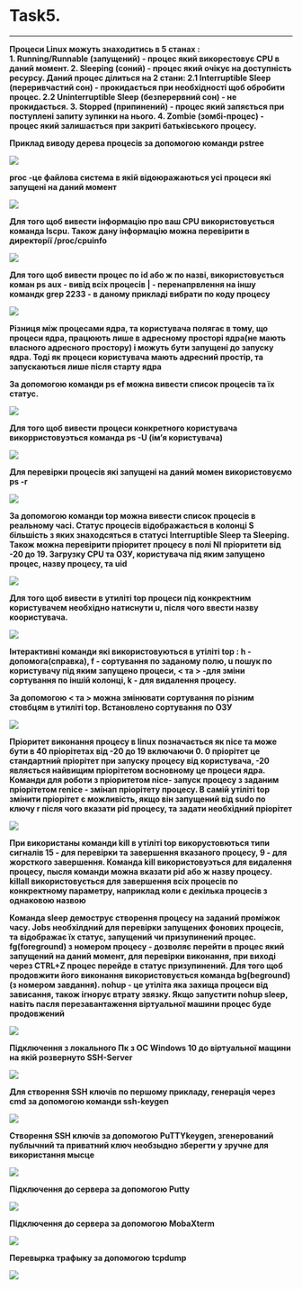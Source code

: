 # Task5.
***

__Процеси Linux можуть знаходитись в 5 станах :__  
__1. Running/Runnable (запущений) - процес який викорестовує CPU в даний момент.
2. Sleeping (соний) - процес який очікує на доступність ресурсу. Даний процес ділиться на 2 стани:
2.1 Interruptible Sleep (переривчастий сон) - прокидається при необхідності щоб обробити процес.
2.2 Uninterruptible Sleep (безперервний сон) - не прокидається.
3. Stopped (припинений) - процес який запяється при поступлені запиту зупинки на нього.
4. Zombie (зомбі-процес) - процес який залишається при закриті батьківського процесу.__

__Приклад виводу дерева процесів за допомогою команди pstree__ 

![](images/1.jpg)

__proc -це файлова система в якій відоюражаються усі процеси які запущені на даний момент__

![](images/2.jpg)

__Для того щоб вивести інформацію про ваш CPU використовується команда lscpu. Також дану інформацію можна перевірити в директорії /proc/cpuinfo__

![](images/3.jpg)

__Для того щоб вивести процес по id або ж по назві, використовується коман ps aux - вивід всіх процесів | - перенапрвлення на іншу командк grep 2233 - в даному прикладі вибрати по коду процесу__

![](images/4.jpg)

__Різниця між процесами ядра, та користувача полягає в тому, що процеси ядра, працюють лише в адресному просторі ядра(не мають власного адресного простору) і можуть бути запущені до запуску ядра. Тоді як процеси користувача мають адресний простір, та запускаються лише після старту ядра__

__За допомогою команди ps ef можна вивести список процесів та їх статус.__

![](images/8.jpg)

__Для того щоб вивести процеси конкретного користувача викорристовуэться команда ps -U (ім’я користувача)__

![](images/6.jpg)

__Для перевірки процесів які запущені на даний момен використовуємо ps -r__

![](images/7.jpg)

__За допомогою команди top можна вивести список процесів в реальному часі. Статус процесів відображається в колонці S більшість з яких знаходсяться в статусі Interruptible Sleep та Sleeping. Також можна перевірити пріоритет процесу в полі NI пріоритети від -20 до 19. Загрузку CPU та ОЗУ, користувача під яким запущено процес, назву процесу, та uid__

![](images/5.jpg)

__Для того щоб вивести в утиліті top процеси під конкректним користувачем необхідно натиснути u, після чого ввести назву коористувача.__

![](images/9.jpg)

__Інтерактивні команди які використовуються в утіліті top : h - допомога(справка), f - сортування по заданому полю, u пошук по користувачу під яким запущено процеси, < та > -для зміни сортування по іншій колонці, k - для видалення процесу.__

__За допомогою < та > можна змінювати сортування по різним стовбцям в утиліті top. Встановлено сортування по ОЗУ__

![](images/10.jpg)

__Пріоритет виконання процесу в linux позначається як nice та може бути в 40 пріорітетах від -20 до 19 включаючи 0. 0 пріорітет це стандартний пріорітет при запуску процесу від користувача, -20 являється найвищим пріорітетом восновному це процеси ядра. Команди для роботи з пріоритетом nice- запуск процесу з заданим пріорітетом renice - змінап пріорітету процесу. В самій утіліті top змінити пріорітет є можливість, якщо він запущений від sudo по ключу r після чого вказати pid процесу, та задати необхідний пріорітет__

![](images/11.jpg)

__При використаны команди kill в утіліті top викорустовються типи сигналів 15 - для перевірки та завершення вказаного процесу, 9 - для жорсткого завершення. Команда kill використовуэться для видалення процесу, пысля команди можна вказати pid або ж назву процесу. killall використовується для завершення всіх процесів по конкректному параметру, наприклад коли є декілька процесів з однаковою назвою__

__Команда sleep демострує створення процесу на заданий проміжок часу. Jobs необхілдний для перевірки запущених фонових процесів, та відображає їх статус, запущений чи призупинений процес. fg(foreground) з номером процесу - дозволяє перейти в процес який запущений на даний момент, для перевірки виконання, при виході через CTRL+Z процес перейде в статус призупинений. Для того щоб продовжити його виконання використовується команда bg(beground) (з номером завдання). nohup - це утіліта яка захища процеси від зависання, також ігнорує втрату звязку. Якщо запустити nohup sleep, навіть пасля перезавантаження віртуальної машини процес буде продовжений__

![](images/12.jpg)

__Підключення з локального Пк з ОС Windows 10 до віртуальної мащини на якій розвернуто SSH-Server__

![](images/13.jpg)

__Для створення SSH ключів по першому прикладу, генерація через cmd за допомогою команди ssh-keygen__

![](images/14.jpg)

__Cтворення SSH ключів за допомогою PuTTYkeygen, згенерований публычний та приватний ключ необзыдно зберегти у зручне для використання мысце__

![](images/15.jpg)

__Підключення до сервера за допомогою Putty__

![](images/16.jpg)

__Підключення до сервера за допомогою MobaXterm__

![](images/17.jpg)

__Перевырка трафыку за допомогою tcpdump__

![](images/18.jpg)
